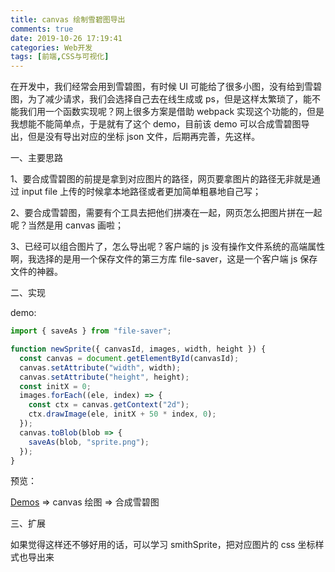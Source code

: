 ```yaml
---
title: canvas 绘制雪碧图导出
comments: true
date: 2019-10-26 17:19:41
categories: Web开发
tags: [前端,CSS与可视化]
---
```


在开发中，我们经常会用到雪碧图，有时候 UI 可能给了很多小图，没有给到雪碧图，为了减少请求，我们会选择自己去在线生成或 ps，但是这样太繁琐了，能不能我们用一个函数实现呢？网上很多方案是借助 webpack 实现这个功能的，但是我想能不能简单点，于是就有了这个 demo，目前该 demo 可以合成雪碧图导出，但是没有导出对应的坐标 json 文件，后期再完善，先这样。

一、主要思路

1、要合成雪碧图的前提是拿到对应图片的路径，网页要拿图片的路径无非就是通过 input file 上传的时候拿本地路径或者更加简单粗暴地自己写；

2、要合成雪碧图，需要有个工具去把他们拼凑在一起，网页怎么把图片拼在一起呢？当然是用 canvas 画啦；

3、已经可以组合图片了，怎么导出呢？客户端的 js 没有操作文件系统的高端属性啊，我选择的是用一个保存文件的第三方库 file-saver，这是一个客户端 js 保存文件的神器。

二、实现

demo:

```js
import { saveAs } from "file-saver";

function newSprite({ canvasId, images, width, height }) {
  const canvas = document.getElementById(canvasId);
  canvas.setAttribute("width", width);
  canvas.setAttribute("height", height);
  const initX = 0;
  images.forEach((ele, index) => {
    const ctx = canvas.getContext("2d");
    ctx.drawImage(ele, initX + 50 * index, 0);
  });
  canvas.toBlob(blob => {
    saveAs(blob, "sprite.png");
  });
}
```

预览：

[Demos](https://canace22.github.io/Demos/#/) => canvas 绘图 => 合成雪碧图

三、扩展

如果觉得这样还不够好用的话，可以学习 smithSprite，把对应图片的 css 坐标样式也导出来
